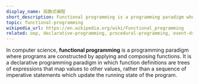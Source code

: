 ```yaml
---
display_name: 函数式编程
short_description: Functional programming is a programming paradigm where programs are constructed by applying and composing functions.
topic: functional-programming
wikipedia_url: https://en.wikipedia.org/wiki/Functional_programming
related: oop, declarative-programming, procedural-programming, event-driven-programming
---
```


In computer science, **functional programming** is a programming paradigm where programs are constructed by applying and composing functions. It is a declarative programming paradigm in which function definitions are trees of expressions that map values to other values, rather than a sequence of imperative statements which update the running state of the program.

